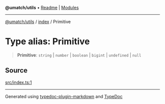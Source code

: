 **@umatch/utils** • [Readme](../../index.md) \| [Modules](../../modules.md)

***

[@umatch/utils](../../modules.md) / [index](../index.md) / Primitive

# Type alias: Primitive

> **Primitive**: `string` \| `number` \| `boolean` \| `bigint` \| `undefined` \| `null`

## Source

[src/index.ts:1](https://github.com/umatch-oficial/utils/blob/ed8915b/src/index.ts#L1)

***

Generated using [typedoc-plugin-markdown](https://www.npmjs.com/package/typedoc-plugin-markdown) and [TypeDoc](https://typedoc.org/)
